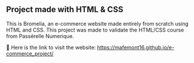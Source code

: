 ## Project made with HTML & CSS 

This is Bromelia, an e-commerce website made entirely from scratch using HTML and CSS. This project was made to validate the HTML/CSS course from Passérelle Numerique.

🔗 Here is the link to visit the website: https://mafemont16.github.io/e-commerce_project/
